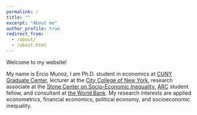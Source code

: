 ```yaml
---
permalink: /
title: ""
excerpt: "About me"
author_profile: true
redirect_from: 
  - /about/
  - /about.html
---
```


Welcome to my website!

My name is Ercio Munoz, I am Ph.D. student in economics at [CUNY Graduate Center](https://gc.cuny.edu/Page-Elements/Academics-Research-Centers-Initiatives/Doctoral-Programs/Economics), lecturer at the [City College of New York](https://www.ccny.cuny.edu/), research associate at the [Stone Center on Socio-Economic Inequality](https://www.gc.cuny.edu/stonecenter), [ARC](https://www.gc.cuny.edu/Degrees-Research/Advanced-Research-Collaborative) student fellow, and consultant at [the World Bank](http://www.worldbank.org/en/about/unit/mti-gp). My research interests are applied econometrics, financial economics, political economy, and socioeconomic inequality.
